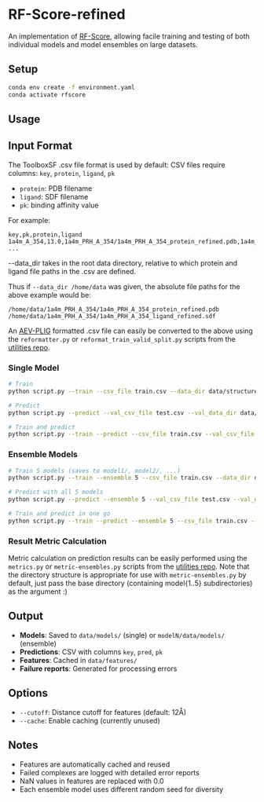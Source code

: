 # RF-Score-refined
An implementation of [RF-Score](https://github.com/oddt/rfscorevs), allowing facile training and testing of both individual models and model ensembles on large datasets.

## Setup

```bash
conda env create -f environment.yaml
conda activate rfscore
```

## Usage


## Input Format

The ToolboxSF .csv file format is used by default:
CSV files require columns: `key`, `protein`, `ligand`, `pk`
- `protein`: PDB filename 
- `ligand`: SDF filename
- `pk`: binding affinity value

For example:
```csv
key,pk,protein,ligand
1a4m_A_354,13.0,1a4m_PRH_A_354/1a4m_PRH_A_354_protein_refined.pdb,1a4m_PRH_A_354/1a4m_PRH_A_354_ligand_refined.sdf
...
```

--data_dir takes in the root data directory, relative to which protein and ligand file paths in the .csv are defined.

Thus if `--data_dir /home/data` was given, the absolute file paths for the above example would be:
```
/home/data/1a4m_PRH_A_354/1a4m_PRH_A_354_protein_refined.pdb
/home/data/1a4m_PRH_A_354/1a4m_PRH_A_354_ligand_refined.sdf
```

An [AEV-PLIG](https://github.com/weitse-hsu/AEV-PLIG-refined) formatted .csv file can easily be converted to the above using the `reformatter.py` or `reformat_train_valid_split.py` scripts from the [utilities repo](https://github.com/savvag44/binding-model-utilities).

### Single Model
```bash
# Train
python script.py --train --csv_file train.csv --data_dir data/structures --model_name rf_model

# Predict  
python script.py --predict --val_csv_file test.csv --val_data_dir data/structures --model_name rf_model

# Train and predict
python script.py --train --predict --csv_file train.csv --val_csv_file test.csv --data_dir data/structures --val_data_dir data/structures --model_name rf_model
```

### Ensemble Models
```bash
# Train 5 models (saves to model1/, model2/, ...)
python script.py --train --ensemble 5 --csv_file train.csv --data_dir data/structures --model_name rf_ensemble

# Predict with all 5 models
python script.py --predict --ensemble 5 --val_csv_file test.csv --val_data_dir data/structures --model_name rf_ensemble

# Train and predict in one go
python script.py --train --predict --ensemble 5 --csv_file train.csv --val_csv_file test.csv --data_dir data/structures --val_data_dir data/structures --model_name rf_ensemble
```

### Result Metric Calculation
Metric calculation on prediction results can be easily performed using the `metrics.py` or `metric-ensembles.py` scripts from the [utilities repo](https://github.com/savvag44/binding-model-utilities).
Note that the directory structure is appropriate for use with `metric-ensembles.py` by default, just pass the base directory (containing model{1..5} subdirectories) as the argument :)

## Output

- **Models**: Saved to `data/models/` (single) or `modelN/data/models/` (ensemble)
- **Predictions**: CSV with columns `key`, `pred`, `pk` 
- **Features**: Cached in `data/features/`
- **Failure reports**: Generated for processing errors

## Options

- `--cutoff`: Distance cutoff for features (default: 12Å)
- `--cache`: Enable caching (currently unused)

## Notes

- Features are automatically cached and reused
- Failed complexes are logged with detailed error reports
- NaN values in features are replaced with 0.0
- Each ensemble model uses different random seed for diversity
